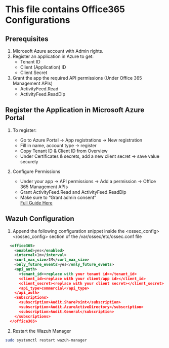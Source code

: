 # This file contains Office365 Configurations

## Prerequisites
1. Microsoft Azure account with Admin rights.
2. Register an application in Azure to get:
    - Tenant ID
    - Client (Application) ID
    - Client Secret
3. Grant the app the required API permissions (Under Office 365 Management APIs)
    - ActivityFeed.Read
    - ActivityFeed.ReadDlp

## Register the Application in Microsoft Azure Portal
1. To register:
    - Go to Azure Portal → App registrations → New registration
    - Fill in name, account type → register
    - Copy Tenant ID & Client ID from Overview 
    - Under Certificates & secrets, add a new client secret → save value securely

2. Configure Permissions
    - Under your app → API permissions → Add a permission → Office 365 Management APIs
    - Grant ActivityFeed.Read and ActivityFeed.ReadDlp
    - Make sure to “Grant admin consent” <br>
[Full Guide Here](https://documentation.wazuh.com/current/cloud-security/office365/monitoring-office365-activity.html)

## Wazuh Configuration
1. Append the following configuration snippet inside the <ossec_config> </ossec_config> section of the /var/ossec/etc/ossec.conf file
``` xml
  <office365>
    <enabled>yes</enabled>
    <interval>1m</interval>
    <curl_max_size>1M</curl_max_size>
    <only_future_events>yes</only_future_events>
    <api_auth>
      <tenant_id><replace with your tenant id></tenant_id>
      <client_id><replace with your client/app id></client_id>
      <client_secret><replace with your client secret></client_secret>
      <api_type>commercial</api_type>
    </api_auth>
    <subscriptions>
      <subscription>Audit.SharePoint</subscription>
      <subscription>Audit.AzureActiveDirectory</subscription>
      <subscription>Audit.General</subscription>
    </subscriptions>
  </office365>
```

2. Restart the Wazuh Manager
``` bash
sudo systemctl restart wazuh-manager
```
